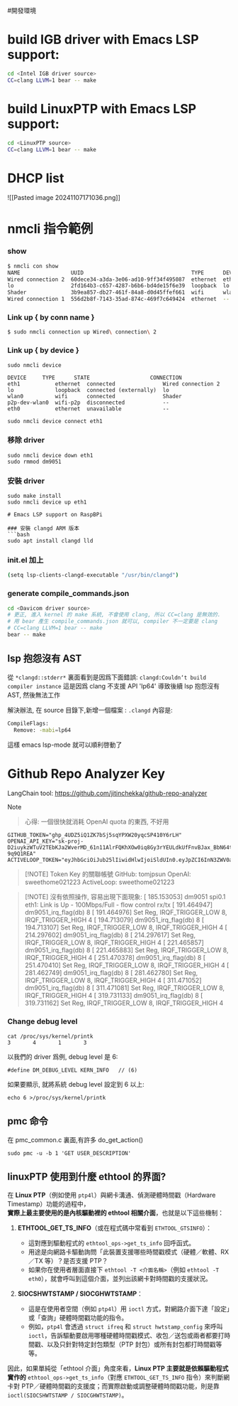 #開發環境
# build IGB driver with Emacs LSP support:
```bash
cd <Intel IGB driver source>
CC=clang LLVM=1 bear -- make
```
# build LinuxPTP with Emacs LSP support:
```bash
cd <LinuxPTP source>
CC=clang LLVM=1 bear -- make
```


# DHCP list


![[Pasted image 20241107171036.png]]
# nmcli 指令範例

### show

```bash
$ nmcli con show
NAME                UUID                                  TYPE      DEVICE
Wired connection 2  60dece34-a3da-3e06-ad10-9ff34f495087  ethernet  eth1
lo                  2fd164b3-c657-4287-b6b6-bd4de15f6e39  loopback  lo
Shader              3b9ea857-db27-461f-84a8-d0d45ffef661  wifi      wlan0
Wired connection 1  556d2b8f-7143-35ad-874c-469f7c649424  ethernet  --
```

### Link up { by conn name }
```bash
$ sudo nmcli connection up Wired\ connection\ 2
```
### Link up { by device }
```
sudo nmcli device
```

```
DEVICE     TYPE      STATE                   CONNECTION
eth1           ethernet  connected               Wired connection 2
lo             loopback  connected (externally)  lo
wlan0          wifi      connected               Shader
p2p-dev-wlan0  wifi-p2p  disconnected            --
eth0           ethernet  unavailable             --
```

```
sudo nmcli device connect eth1
```
### 移除 driver 

```
sudo nmcli device down eth1
sudo rmmod dm9051
```

### 安裝 driver 

```
sudo make install
sudo nmcli device up eth1

# Emacs LSP support on RaspBPi

### 安裝 clangd ARM 版本
```bash
sudo apt install clangd lld
```
### init.el 加上
```bash
(setq lsp-clients-clangd-executable "/usr/bin/clangd")
```

### generate compile_commands.json

```bash
cd <Davicom driver source>
# 更正, 進入 kernel 的 make 系統, 不會使用 clang, 所以 CC=clang 是無效的.
# 用 bear 產生 compile_commands.json 就可以, compiler 不一定要是 clang
# CC=clang LLVM=1 bear -- make
bear -- make
```

## lsp 抱怨沒有 AST

從 `*clangd::stderr*` 裏面看到是因爲下面錯誤:
`clangd:Couldn‘t build compiler instance`
這是因爲 clang 不支援 API 'lp64'
導致後續 lsp 抱怨沒有 AST, 然後無法工作

解決辦法, 在 source 目錄下,新增一個檔案 : `.clangd` 內容是:

```bash
CompileFlags:
  Remove: -mabi=lp64
```

這樣 emacs lsp-mode 就可以順利啓動了
# Github Repo Analyzer Key

LangChain tool: https://github.com/jitinchekka/github-repo-analyzer

> [!NOTE]
> > 心得: 一個很快就消耗 OpenAI quota 的東西, 不好用

```
GITHUB_TOKEN="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"
OPENAI_API_KEY="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"
ACTIVELOOP_TOKEN="eyJhbGciOiJub25lIiwidHlwIjoiSldUIn0.eyJpZCI6InN3ZWV0aG9tZTAyMTIyMyIsImFwaV9rZXkiOiJzVk5TZE5fUjE5NnhWVk9sLTNQeHhrOEd2cDhxcURFbnNxVVBEdHRZcXlTWkoifQ."
```

> [!NOTE] Token Key 的關聯帳號
>GitHub: tomjpsun
>OpenAI: sweethome021223
>ActiveLoop: sweethome021223


> [!NOTE] 沒有依照操作, 容易出現下面現象:
> [  185.153053] dm9051 spi0.1 eth1: Link is Up - 100Mbps/Full - flow control rx/tx
[  191.464947] dm9051_irq_flag(db) 8
[  191.464976] Set Reg, IRQF_TRIGGER_LOW 8, IRQF_TRIGGER_HIGH 4
[  194.713079] dm9051_irq_flag(db) 8
[  194.713107] Set Reg, IRQF_TRIGGER_LOW 8, IRQF_TRIGGER_HIGH 4
[  214.297602] dm9051_irq_flag(db) 8
[  214.297617] Set Reg, IRQF_TRIGGER_LOW 8, IRQF_TRIGGER_HIGH 4
[  221.465857] dm9051_irq_flag(db) 8
[  221.465883] Set Reg, IRQF_TRIGGER_LOW 8, IRQF_TRIGGER_HIGH 4
[  251.470378] dm9051_irq_flag(db) 8
[  251.470410] Set Reg, IRQF_TRIGGER_LOW 8, IRQF_TRIGGER_HIGH 4
[  281.462749] dm9051_irq_flag(db) 8
[  281.462780] Set Reg, IRQF_TRIGGER_LOW 8, IRQF_TRIGGER_HIGH 4
[  311.471052] dm9051_irq_flag(db) 8
[  311.471081] Set Reg, IRQF_TRIGGER_LOW 8, IRQF_TRIGGER_HIGH 4
[  319.731133] dm9051_irq_flag(db) 8
[  319.731162] Set Reg, IRQF_TRIGGER_LOW 8, IRQF_TRIGGER_HIGH 4

### Change debug level
```
cat /proc/sys/kernel/printk
3       4       1       3
```
以我們的 driver 爲例, debug level 是 6:

```                                       
#define DM_DEBUG_LEVEL KERN_INFO   // (6)  
```

如果要顯示, 就將系統 debug level 設定到 6 以上:

```
echo 6 >/proc/sys/kernel/printk
```


## pmc 命令
在 pmc_common.c 裏面,有許多 do_get_action() 

```
sudo pmc -u -b 1 'GET USER_DESCRIPTION'
```

## linuxPTP 使用到什麼 ethtool 的界面?

在 **Linux PTP**（例如使用 `ptp4l`）與網卡溝通、偵測硬體時間戳（Hardware Timestamp）功能的過程中，  
**實際上最主要使用的是內核驅動裡的 ethtool 相關介面**，也就是以下這些機制：

1. **ETHTOOL_GET_TS_INFO**（或在程式碼中常看到 `ETHTOOL_GTSINFO`）：
    
    - 這對應到驅動程式的 `ethtool_ops->get_ts_info` 回呼函式。
    - 用途是向網路卡驅動詢問「此裝置支援哪些時間戳模式（硬體／軟體、RX／TX 等）？是否支援 PTP？
    - 如果你在使用者層面直接下 `ethtool -T <介面名稱>`（例如 `ethtool -T eth0`），就會呼叫到這個介面，並列出該網卡對時間戳的支援狀況。
2. **SIOCSHWTSTAMP / SIOCGHWTSTAMP**：
    
    - 這是在使用者空間（例如 `ptp4l`）用 `ioctl` 方式，對網路介面下達「設定」或「查詢」硬體時間戳功能的指令。
    - 例如，`ptp4l` 會透過 `struct ifreq` 和 `struct hwtstamp_config` 來呼叫 `ioctl`，告訴驅動要啟用哪種硬體時間戳模式、收包／送包或兩者都要打時間戳、以及只針對特定封包類型（PTP 封包）或所有封包都打時間戳等等。

因此，如果單純從「ethtool 介面」角度來看，**Linux PTP 主要就是依賴驅動程式實作的** `ethtool_ops->get_ts_info`（對應 `ETHTOOL_GET_TS_INFO` 指令）來判斷網卡對 PTP／硬體時間戳的支援度；而實際啟動或調整硬體時間戳功能，則是靠 `ioctl(SIOCSHWTSTAMP / SIOCGHWTSTAMP)`。

